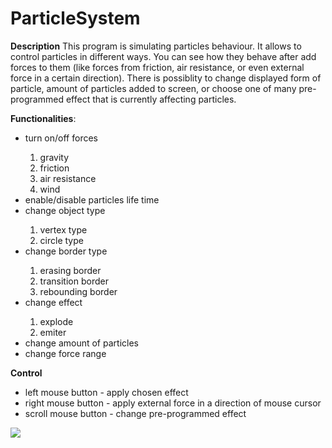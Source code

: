 # ParticleSystem

**Description**
This program is simulating particles behaviour. It allows to control particles in different ways. You can see how they behave after
add forces to them (like forces from friction, air resistance, or even external force in a certain direction). There is possiblity
to change displayed form of particle, amount of particles added to screen, or choose one of many pre-programmed
effect that is currently affecting particles.

**Functionalities**:
<ul>
<li> turn on/off forces </li>
<ol>
  <li> gravity </li>
  <li> friction </li>
  <li> air resistance </li>
  <li> wind </li>
</ol>
<li> enable/disable particles life time </li>
<li> change object type </li>
<ol>
  <li> vertex type </li>
  <li> circle type </li>
</ol>
<li> change border type </li>
<ol>
  <li> erasing border </li>
  <li> transition border </li>
  <li> rebounding border </li>
</ol>
<li> change effect </li>
<ol>
  <li> explode </li>
  <li> emiter </li>
</ol>
<li> change amount of particles </li>
<li> change force range </li>
</ul>

**Control**
- left mouse button - apply chosen effect
- right mouse button - apply external force in a direction of mouse cursor
- scroll mouse button - change pre-programmed effect

![](content/test.gif)
